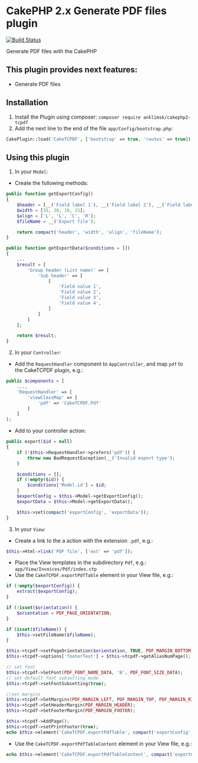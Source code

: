 # CakePHP 2.x Generate PDF files plugin
[![Build Status](https://travis-ci.com/anklimsk/cakephp-tcpdf.svg?branch=master)](https://travis-ci.com/anklimsk/cakephp-tcpdf)

Generate PDF files with the CakePHP

## This plugin provides next features:

- Generate PDF files

## Installation

1. Install the Plugin using composer: `composer require anklimsk/cakephp2-tcpdf`
2. Add the next line to the end of the file `app/Config/bootstrap.php`:
```php
CakePlugin::load('CakeTCPDF', ['bootstrap' => true, 'routes' => true]);
```

## Using this plugin

1. In your `Model`:
  - Create the following methods:
```php
public function getExportConfig()
{
    $header = [__('Field label 1'), __('Field label 2'), __('Field label 3'), __('Field label 4')];
    $width = [35, 20, 10, 15];
    $align = ['L', 'L', 'C', 'R'];
    $fileName = __('Export file');

    return compact('header', 'width', 'align', 'fileName');
}

public function getExportData($conditions = [])
{
    ...
    $result = [
        'Group header (List name)' => [
            'Sub header' => [
                [
                    'Field value 1',
                    'Field value 2',
                    'Field value 3',
                    'Field value 4',
                ]
            ]
        ]
    ];

    return $result;
}
```
2. In your `Controller`:
  - Add the `RequestHandler` component to `AppController`, and map `pdf` to 
    the CakeTCPDF plugin, e.g.:
```php
public $components = [
    ...,
    'RequestHandler' => [
        'viewClassMap' => [
            'pdf' => 'CakeTCPDF.Pdf'
        ]
    ]
);
```
  - Add to your controller action:
```php
public export($id = null)
{
    if (!$this->RequestHandler->prefers('pdf')) {
        throw new BadRequestException(__('Invalid export type');
    }

    $conditions = [];
    if (!empty($id)) {
        $conditions['Model.id'] = $id;
    }
    $exportConfig = $this->Model->getExportConfig();
    $exportData = $this->Model->getExportData();

    $this->set(compact('exportConfig', 'exportData'));
}
```
3. In your `View`:
  - Create a link to the a action with the extension `.pdf`, e.g.:
```php
$this->Html->link('PDF file', ['ext' => 'pdf']);
```
  - Place the View templates in the subdirectory `Pdf`, e.g.:
    `app/View/Invoices/Pdf/index.ctp`
  - Use the `CakeTCPDF.exportPdfTable` element in your View file, e.g.:
```php
if (!empty($exportConfig)) {
    extract($exportConfig);
}

if (!isset($orientation)) {
    $orientation = PDF_PAGE_ORIENTATION;
}

if (isset($fileName)) {
    $this->setFileName($fileName);
}

$this->tcpdf->setPageOrientation($orientation, TRUE, PDF_MARGIN_BOTTOM);
$this->tcpdf->options['footerText'] = $this->tcpdf->getAliasNumPage();

// set font
$this->tcpdf->SetFont(PDF_FONT_NAME_DATA, 'B', PDF_FONT_SIZE_DATA);
// set default font subsetting mode
$this->tcpdf->setFontSubsetting(true);

//set margins
$this->tcpdf->SetMargins(PDF_MARGIN_LEFT, PDF_MARGIN_TOP, PDF_MARGIN_RIGHT);
$this->tcpdf->SetHeaderMargin(PDF_MARGIN_HEADER);
$this->tcpdf->SetFooterMargin(PDF_MARGIN_FOOTER);

$this->tcpdf->AddPage();
$this->tcpdf->setPrintFooter(true);
echo $this->element('CakeTCPDF.exportPdfTable', compact('exportConfig', 'exportData'));
```
  - Use the `CakeTCPDF.exportPdfTableContent` element in your View file, e.g.:
```php
echo $this->element('CakeTCPDF.exportPdfTableContent', compact('exportConfig'));
```

